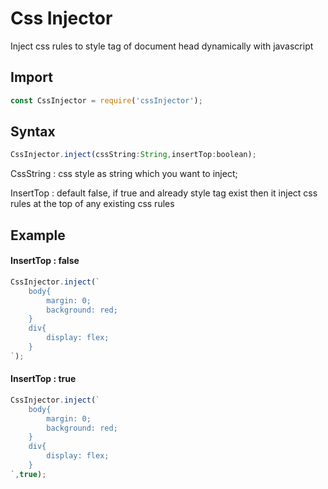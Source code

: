 # Css Injector

Inject css rules to style tag of document head dynamically with javascript

## Import

```javascript
const CssInjector = require('cssInjector');
```

## Syntax

```javascript
CssInjector.inject(cssString:String,insertTop:boolean);
```

CssString : css style as string which you want to inject;

InsertTop : default false, if true and already style tag exist then it inject css rules at the top of any existing css rules

## Example

#### InsertTop : false

```javascript
CssInjector.inject(`
    body{
        margin: 0;
        background: red;
    }
    div{
        display: flex;
    }
`);
```

#### InsertTop : true

```javascript
CssInjector.inject(`
    body{
        margin: 0;
        background: red;
    }
    div{
        display: flex;
    }
`,true);
```
